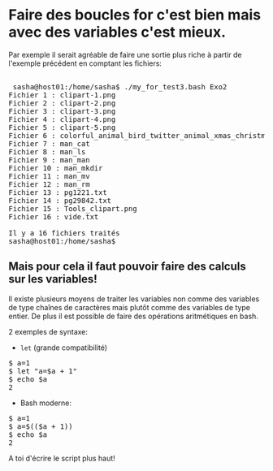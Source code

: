 # Faire des boucles for c'est bien mais avec des variables c'est mieux.

Par exemple il serait agréable de faire une sortie plus riche à partir de l'exemple précédent en comptant les fichiers:

<pre> 
 sasha@host01:/home/sasha$ ./my_for_test3.bash Exo2
Fichier 1 : clipart-1.png
Fichier 2 : clipart-2.png
Fichier 3 : clipart-3.png
Fichier 4 : clipart-4.png
Fichier 5 : clipart-5.png
Fichier 6 : colorful_animal_bird_twitter_animal_xmas_christmas_stuffed_animal-999px.png
Fichier 7 : man_cat
Fichier 8 : man_ls
Fichier 9 : man_man
Fichier 10 : man_mkdir
Fichier 11 : man_mv
Fichier 12 : man_rm
Fichier 13 : pg1221.txt
Fichier 14 : pg29842.txt
Fichier 15 : Tools_clipart.png
Fichier 16 : vide.txt

Il y a 16 fichiers traités
sasha@host01:/home/sasha$
</pre> 

## Mais pour cela il faut pouvoir faire des calculs sur les variables!

Il existe plusieurs moyens de traiter les variables non comme des variables de type chaînes de caractères mais plutôt comme des variables de type entier. De plus il est possible de faire des opérations aritmétiques en bash. 

2 exemples de syntaxe:

* `let` (grande compatibilité)
<pre>
$ a=1
$ let "a=$a + 1"
$ echo $a
2
</pre>

* Bash moderne:
<pre>
$ a=1
$ a=$(($a + 1))
$ echo $a
2
</pre>
   
   
A toi d'écrire le script plus haut!   
